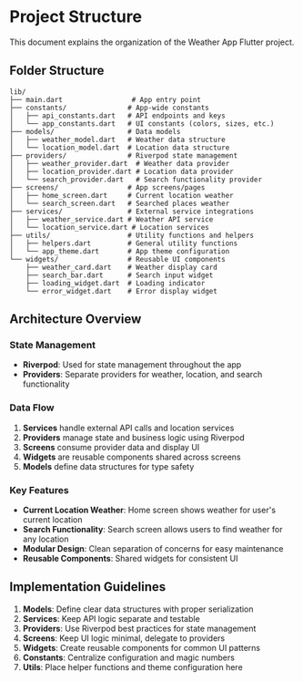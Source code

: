 # Project Structure

This document explains the organization of the Weather App Flutter project.

## Folder Structure

```
lib/
├── main.dart                 # App entry point
├── constants/               # App-wide constants
│   ├── api_constants.dart   # API endpoints and keys
│   └── app_constants.dart   # UI constants (colors, sizes, etc.)
├── models/                  # Data models
│   ├── weather_model.dart   # Weather data structure
│   └── location_model.dart  # Location data structure
├── providers/               # Riverpod state management
│   ├── weather_provider.dart  # Weather data provider
│   ├── location_provider.dart # Location data provider
│   └── search_provider.dart   # Search functionality provider
├── screens/                 # App screens/pages
│   ├── home_screen.dart     # Current location weather
│   └── search_screen.dart   # Searched places weather
├── services/                # External service integrations
│   ├── weather_service.dart # Weather API service
│   └── location_service.dart # Location services
├── utils/                   # Utility functions and helpers
│   ├── helpers.dart         # General utility functions
│   └── app_theme.dart       # App theme configuration
└── widgets/                 # Reusable UI components
    ├── weather_card.dart    # Weather display card
    ├── search_bar.dart      # Search input widget
    ├── loading_widget.dart  # Loading indicator
    └── error_widget.dart    # Error display widget
```

## Architecture Overview

### State Management
- **Riverpod**: Used for state management throughout the app
- **Providers**: Separate providers for weather, location, and search functionality

### Data Flow
1. **Services** handle external API calls and location services
2. **Providers** manage state and business logic using Riverpod
3. **Screens** consume provider data and display UI
4. **Widgets** are reusable components shared across screens
5. **Models** define data structures for type safety

### Key Features
- **Current Location Weather**: Home screen shows weather for user's current location
- **Search Functionality**: Search screen allows users to find weather for any location
- **Modular Design**: Clean separation of concerns for easy maintenance
- **Reusable Components**: Shared widgets for consistent UI

## Implementation Guidelines

1. **Models**: Define clear data structures with proper serialization
2. **Services**: Keep API logic separate and testable
3. **Providers**: Use Riverpod best practices for state management
4. **Screens**: Keep UI logic minimal, delegate to providers
5. **Widgets**: Create reusable components for common UI patterns
6. **Constants**: Centralize configuration and magic numbers
7. **Utils**: Place helper functions and theme configuration here
